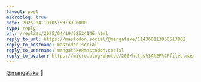 ```yaml
---
layout: post
microblog: true
date: 2025-04-19T05:53:39-0000
type: reply
url: /replies/2025/04/19/62524146.html
reply_to_url: https://mastodon.social/@mangatake/114360113050513802
reply_to_hostname: mastodon.social
reply_to_username: mangatake@mastodon.social
reply_to_avatar: https://micro.blog/photos/200/https%3A%2F%2Ffiles.mastodon.social%2Faccounts%2Favatars%2F114%2F173%2F065%2F093%2F931%2F236%2Foriginal%2F9da586dc14c621ee.jpg
---
```

<p><span class="h-card"><a href="https://micro.blog/mangatake@mastodon.social" class="u-url mention">@mangatake</a></span> 🙌</p>
